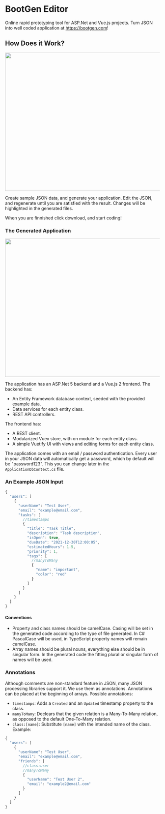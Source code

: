 # BootGen Editor

Online rapid prototyping tool for ASP.Net and Vue.js projects. Turn JSON into well coded application at https://bootgen.com!


## How Does it Work?

[<img width="800px" height="450px" src="Images/diff_demo.gif">](https://youtu.be/bdgWl8Ia7u8)

Create sample JSON data, and generate your application. Edit the JSON, and regenerate until you are satisfied with the result. Changes will be highlighted in the generated files.

When you are finnished click download, and start coding!

### The Generated Application

<img width="800px" height="450px" src="Images/app_demo.gif">

The application has an ASP.Net 5 backend and a Vue.js 2 frontend.
The backend has:

 * An Entity Framework database context, seeded with the provided example data.
 * Data services for each entity class.
 * REST API controllers.

The frontend has:

 * A REST client.
 * Modularized Vuex store, with on module for each entity class.
 * A simple Vuetify UI with views and editing forms for each entity class.

The application comes with an email / password authentication. Every user in your JSON data will automatically get a password, which by default will be "password123". This you can change later in the `ApplicationDbContext.cs` file.

### An Example JSON Input

```js
{
  "users": [
    {
      "userName": "Test User",
      "email": "example@email.com",
      "tasks": [
        //timestamps
        {
          "title": "Task Title",
          "description": "Task description",
          "isOpen": true,
          "dueDate": "2021-12-30T12:00:05",
          "estimatedHours": 1.5,
          "priority": 1,
          "tags": [
            //manyToMany
            {
              "name": "important",
              "color": "red"
            }
          ]
        }
      ]
    }
  ]
}
```
#### Conventions
   * Property and class names should be camelCase. Casing will be set in the generated code according to the type of file generated. In C# PascalCase will be used, in TypeScript property names will remain camelCase.
   * Array names should be plural nouns, everything else should be in singular form. In the generated code the fitting plural or singular form of names will be used.

### Annotations

Although comments are non-standard feature in JSON, many JSON processing libraries support it. We use them as annotations. Annotations can be placed at the beginning of arrays. Possible annotations:
  * `timestamps`: Adds a `Created` and an `Updated` timestamp property to the class.
  * `manyToMany`: Declears that the given relation is a Many-To-Many relation, as opposed to the default One-To-Many relation.
  * `class:[name]`: Substitute `[name]` with the intended name of the class. Example:

```js
{
  "users": [
    {
      "userName": "Test User",
      "email": "example@email.com",
      "friends": [
        //class:user
        //manyToMany
        {
          "userName": "Test User 2",
          "email": "example2@email.com"
        }
      ]
    }
  ]
}
```

